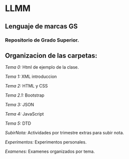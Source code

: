 # LLMM
## Lenguaje de marcas GS
### Repositorio de Grado Superior.

## Organizacion de las carpetas:

_Tema 0:_ Html de ejemplo de la clase.

_Tema 1:_ XML introduccion

_Tema 2:_ HTML y CSS

_Tema 2.1:_ Bootstrap

_Tema 3:_ JSON

_Tema 4:_ JavaScript

_Tema 5:_ DTD

_SubirNota:_ Actividades por trimestre extras para subir nota.

_Experimentos:_ Experimentos personales.

_Examenes:_ Examenes organizados por tema. 

